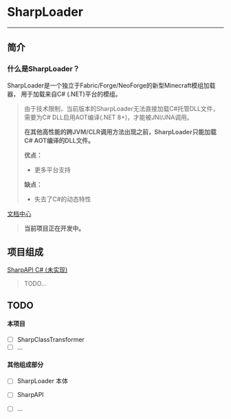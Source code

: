 # SharpLoader

---

## 简介

### 什么是SharpLoader？

SharpLoader是一个独立于Fabric/Forge/NeoForge的新型Minecraft模组加载器，
用于加载来自C# (.NET)平台的模组。

> 由于技术限制，当前版本的SharpLoader无法直接加载C#托管DLL文件，
> 需要为C# DLL启用AOT编译(.NET 8+)，才能被JNI/JNA调用。
> 
> **在其他高性能的跨JVM/CLR调用方法出现之前，SharpLoader只能加载C# AOT编译的DLL文件。**
> 
> **优点：**
> - 更多平台支持
> 
> **缺点：**
> - 失去了C#的动态特性


[文档中心](docs/INDEX.MD)

> **当前项目正在开发中。**

## 项目组成

[SharpAPI C# (未实现)](https://github.com/YELANDAOKONG/SharpAPI)

> TODO...

## TODO

#### 本项目
- [ ] SharpClassTransformer
- [ ] ...

#### 其他组成部分
- [ ] SharpLoader 本体
- [ ] SharpAPI
- [ ] ...

